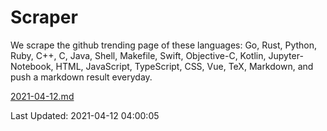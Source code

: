 # Scraper

We scrape the github trending page of these languages: Go, Rust, Python, Ruby, C++, C, Java, Shell, Makefile, Swift, Objective-C, Kotlin, Jupyter-Notebook, HTML, JavaScript, TypeScript, CSS, Vue, TeX, Markdown, and push a markdown result everyday.

[2021-04-12.md](https://github.com/yangwenmai/github-trending-backup/blob/master/2021-04-12.md)

Last Updated: 2021-04-12 04:00:05
